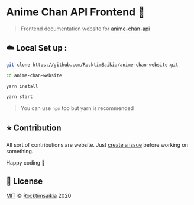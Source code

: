 # Anime Chan API Frontend :rocket:

> Frontend documentation website for [anime-chan-api][api_repo]

## :cloud: Local Set up :

```bash
git clone https://github.com/RocktimSaikia/anime-chan-website.git

cd anime-chan-website

yarn install

yarn start
```

> You can use `npm` too but yarn is recommended

## :star: Contribution

All sort of contributions are website. Just [create a issue][repo] before working on something.

Happy coding :tada:

## :page_facing_up: License

[MIT][license] © [Rocktimsaikia][profile] 2020

[api_repo]: https://www.github.com/rocktimsaikia/anime-chan
[repo]: https://github.com/RocktimSaikia/anime-chan-website/issues
[license]: /licese
[profile]: https://github.com/RocktimSaikia
